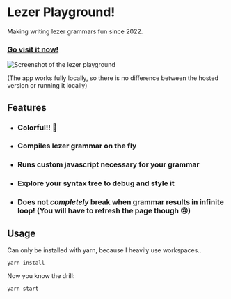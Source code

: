 # Lezer Playground!

Making writing lezer grammars fun since 2022.

### [Go visit it now!](https://lezer-playground.vercel.app/)

![Screenshot of the lezer playground](./screenshot.png)

(The app works fully locally, so there is no difference between the hosted version or running it locally)

## Features

- ### Colorful!! 🌈
- ### Compiles lezer grammar on the fly
- ### Runs custom javascript necessary for your grammar
- ### Explore your syntax tree to debug and style it
- ### Does not _completely_ break when grammar results in infinite loop! (You will have to refresh the page though 🙃)

## Usage

Can only be installed with yarn, because I heavily use workspaces..

```
yarn install
```

Now you know the drill:

```
yarn start
```
